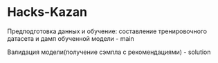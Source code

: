 # Hacks-Kazan

Предподготовка данных и обучение: составление тренировочного датасета и дамп обученной модели - main 

Валидация модели(получение сэмпла с рекомендациями) - solution
